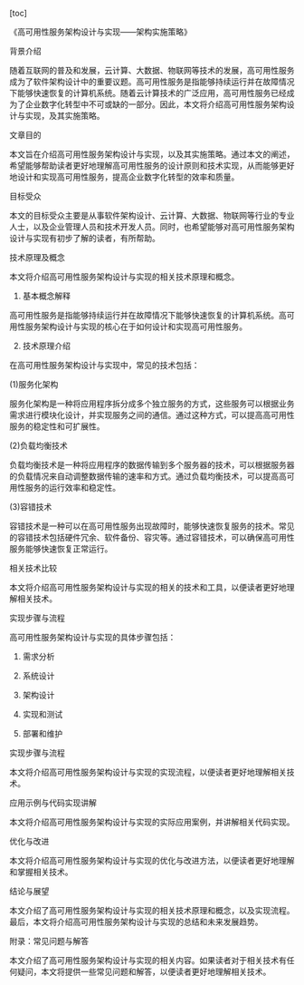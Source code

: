 
[toc]                    
                
                
《高可用性服务架构设计与实现——架构实施策略》

背景介绍

随着互联网的普及和发展，云计算、大数据、物联网等技术的发展，高可用性服务成为了软件架构设计中的重要议题。高可用性服务是指能够持续运行并在故障情况下能够快速恢复的计算机系统。随着云计算技术的广泛应用，高可用性服务已经成为了企业数字化转型中不可或缺的一部分。因此，本文将介绍高可用性服务架构设计与实现，及其实施策略。

文章目的

本文旨在介绍高可用性服务架构设计与实现，以及其实施策略。通过本文的阐述，希望能够帮助读者更好地理解高可用性服务的设计原则和技术实现，从而能够更好地设计和实现高可用性服务，提高企业数字化转型的效率和质量。

目标受众

本文的目标受众主要是从事软件架构设计、云计算、大数据、物联网等行业的专业人士，以及企业管理人员和技术开发人员。同时，也希望能够对高可用性服务架构设计与实现有初步了解的读者，有所帮助。

技术原理及概念

本文将介绍高可用性服务架构设计与实现的相关技术原理和概念。

1. 基本概念解释

高可用性服务是指能够持续运行并在故障情况下能够快速恢复的计算机系统。高可用性服务架构设计与实现的核心在于如何设计和实现高可用性服务。

2. 技术原理介绍

在高可用性服务架构设计与实现中，常见的技术包括：

(1)服务化架构

服务化架构是一种将应用程序拆分成多个独立服务的方式，这些服务可以根据业务需求进行模块化设计，并实现服务之间的通信。通过这种方式，可以提高高可用性服务的稳定性和可扩展性。

(2)负载均衡技术

负载均衡技术是一种将应用程序的数据传输到多个服务器的技术，可以根据服务器的负载情况来自动调整数据传输的速率和方式。通过负载均衡技术，可以提高高可用性服务的运行效率和稳定性。

(3)容错技术

容错技术是一种可以在高可用性服务出现故障时，能够快速恢复服务的技术。常见的容错技术包括硬件冗余、软件备份、容灾等。通过容错技术，可以确保高可用性服务能够快速恢复正常运行。

相关技术比较

本文将介绍高可用性服务架构设计与实现的相关的技术和工具，以便读者更好地理解相关技术。

实现步骤与流程

高可用性服务架构设计与实现的具体步骤包括：

1. 需求分析

2. 系统设计

3. 架构设计

4. 实现和测试

5. 部署和维护

实现步骤与流程

本文将介绍高可用性服务架构设计与实现的实现流程，以便读者更好地理解相关技术。

应用示例与代码实现讲解

本文将介绍高可用性服务架构设计与实现的实际应用案例，并讲解相关代码实现。

优化与改进

本文将介绍高可用性服务架构设计与实现的优化与改进方法，以便读者更好地理解和掌握相关技术。

结论与展望

本文介绍了高可用性服务架构设计与实现的相关技术原理和概念，以及实现流程。最后，本文将介绍高可用性服务架构设计与实现的总结和未来发展趋势。

附录：常见问题与解答

本文介绍了高可用性服务架构设计与实现的相关内容。如果读者对于相关技术有任何疑问，本文将提供一些常见问题和解答，以便读者更好地理解相关技术。

